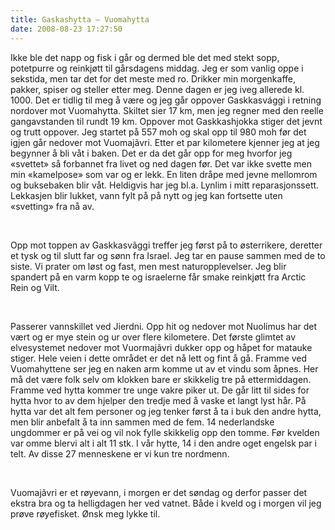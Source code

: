 ```yaml
---
title: Gaskashytta – Vuomahytta
date: 2008-08-23 17:27:50
---
```


<meta http-equiv="CONTENT-TYPE" content="text/html; charset=utf-8" /> 	<title></title> 	<meta name="GENERATOR" content="OpenOffice.org 2.4  (Unix)" />

<style type="text/css"> 	<!-- 		@page { size: 21cm 29.7cm; margin: 2cm } 		P { margin-bottom: 0.21cm } 	--> 	</style>
<p style="margin-bottom: 0cm"> Ikke ble det napp og fisk i går og dermed ble det med stekt sopp, potetpurre og reinkjøtt til gårsdagens middag. Jeg er som vanlig oppe i sekstida, men tar det for det meste med ro. Drikker min morgenkaffe, pakker, spiser og steller etter meg. Denne dagen er jeg iveg allerede kl. 1000. Det er tidlig til meg å være og jeg går oppover Gaskkasvággi i retning nordover mot Vuomahytta. Skiltet sier 17 km, men jeg regner med den reelle gangavstanden til rundt 19 km. Oppover mot Gaskkashjokka stiger det jevnt og trutt oppover. Jeg startet på 557 moh og skal opp til 980 moh før det igjen går nedover mot Vuomajãvri. Etter et par kilometere kjenner jeg at jeg begynner å bli våt i baken. Det er da det går opp for meg hvorfor jeg «svettet» så forbannet fra livet og ned dagen før. Det var ikke svette men min «kamelpose» som var og er lekk. En liten dråpe med jevne mellomrom og buksebaken blir våt. Heldigvis har jeg bl.a. Lynlim i mitt reparasjonssett. Lekkasjen blir lukket, vann fylt på på nytt og jeg kan fortsette uten «svetting» fra nå av.</p>
<p style="margin-bottom: 0cm">&nbsp;</p>
<p style="margin-bottom: 0cm">Opp mot toppen av Gaskkasvãggi treffer jeg først på to østerrikere, deretter et tysk og til slutt far og sønn fra Israel. Jeg tar en pause sammen med de to siste. Vi prater om løst og fast, men mest naturopplevelser. Jeg blir spandert på en varm kopp te og israelerne får smake reinkjøtt fra Arctic Rein og Vilt.</p>
<p style="margin-bottom: 0cm">&nbsp;</p>
<p style="margin-bottom: 0cm">Passerer vannskillet ved Jierdni. Opp hit og nedover mot Nuolimus har det vært og er mye stein og ur over flere kilometere. Det første glimtet av elvesystemet nedover mot Vuormajãvri dukker opp og håpet for matauke stiger. Hele veien i dette området er det nå lett og fint å gå. Framme ved Vuomahyttene ser jeg en naken arm komme ut av et vindu som åpnes. Her må det være folk selv om klokken bare er skikkelig tre på ettermiddagen. Framme ved hytta kommer tre unge vakre piker ut. De går litt til sides for hytta hvor to av dem hjelper den tredje med å vaske et langt lyst hår. På hytta var det alt fem personer og jeg tenker først å ta i buk den andre hytta, men blir anbefalt å ta inn sammen med de fem. 14 nederlandske ungdommer er på vei og vil nok fylle skikkelig opp den tomme. Før kvelden var omme blervi alt i alt 11 stk. I vår hytte, 14 i den andre oget engelsk par i telt. Av disse 27 menneskene er vi kun tre nordmenn.</p>
<p style="margin-bottom: 0cm">&nbsp;</p>
<p style="margin-bottom: 0cm">Vuomajãvri er et røyevann, i morgen er det søndag og derfor passer det ekstra bra og ta helligdagen her ved vatnet. Både i kveld og i morgen vil jeg prøve røyefisket. Ønsk meg lykke til.</p>
